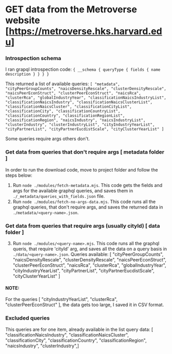 # GET data from the Metroverse website [https://metroverse.hks.harvard.edu]

### Introspection schema
I ran grapql introspection code:
`{
  __schema {
    queryType {
      fields {
        name
        description
      }
    }
  }
}`

This returned a list of available queries:
`[
  "metadata",
  "cityPeerGroupCounts",
  "naicsDensityRescale",
  "clusterDensityRescale",
  "naicsPeerEconStruct",
  "clusterPeerEconStruct",
  "naicsRca",
  "clusterRca",
  "globalIndustryYear",
  "classificationNaicsIndustryList",
  "classificationNaicsIndustry",
  "classificationNaicsClusterList",
  "classificationNaicsCluster",
  "classificationCityList",
  "classificationCity",
  "classificationCountryList",
  "classificationCountry",
  "classificationRegionList",
  "classificationRegion",
  "naicsIndustry",
  "naicsIndustryList",
  "clusterIndustry",
  "clusterIndustryList",
  "cityIndustryYearList",
  "cityPartnerList",
  "cityPartnerEucdistScale",
  "cityClusterYearList"
]`

Some queries require args others don't.

### Get data from queries that don't require args [ metadata folder ]
In order to run the download code, move to project folder and follow the steps below:
1. Run `node ./modules/fetch-metadata.mjs`. This code gets the fields and args for the available graphql queries, and saves them in `./_metadata/queries_with_fields.json` file.
2. Run `node ./modules/fetch-no-args-data.mjs`. This code runs all the graphql queries, that don't require args, and saves the returned data in `./metadata/<query-name>.json`.

### Get data from queries that require args (usually cityId) [ data folder ]
3. Run `node ./modules/<query-name>.mjs`. This code runs all the graphql queris, that require 'cityId' arg, and saves all the data on a query basis in `./data/<query-name>.json`.
Queries available: [   "cityPeerGroupCounts", "naicsDensityRescale", "clusterDensityRescale", "naicsPeerEconStruct", "clusterPeerEconStruct", "naicsRca", "clusterRca", "globalIndustryYear", "cityIndustryYearList", "cityPartnerList", "cityPartnerEucdistScale", "cityClusterYearList" ]

#### NOTE:
For the queries [ "cityIndustryYearList", "clusterRca", "clusterPeerEconStruct" ], the data gets too large, I saved it in CSV format.

### Excluded queries
This queries are for one item, already available in the list query data: [  "classificationNaicsIndustry", "classificationNaicsCluster", "classificationCity", "classificationCountry", "classificationRegion", "naicsIndustry", "clusterIndustry",]